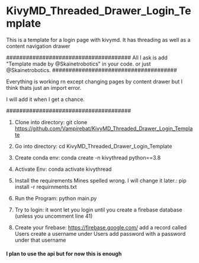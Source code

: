 # KivyMD_Threaded_Drawer_Login_Template
This is a template for a login page with kivymd. It has threading as well as a content navigation drawer


######################################
All I ask is add "Template made by @Skainetrobotics" in your code. or just @Skainetrobotics.
######################################

Everything is working rn except changing pages by content drawer
but I think thats just an import error.

I will add it when I get a chance.

######################################

1.  Clone into directory:
git clone https://github.com/Vampirebat/KivyMD_Threaded_Drawer_Login_Template

2.  Go into directory:
cd KivyMD_Threaded_Drawer_Login_Template

3.  Create conda env:
conda create -n kivythread python==3.8

4.  Activate Env:
conda activate kivythread

5.  Install the requirements   Mines spelled wrong. I will change it later.:
pip install -r requirnments.txt

6.  Run the Program:
python main.py

7. Try to login:
it wont let you login until you create a firebase database (unless you uncomment line 41)

8.  Create your firebase:
https://firebase.google.com/
add a record called Users
create a username under Users
add password with a password under that username
#### I plan to use the api but for now this is enough




